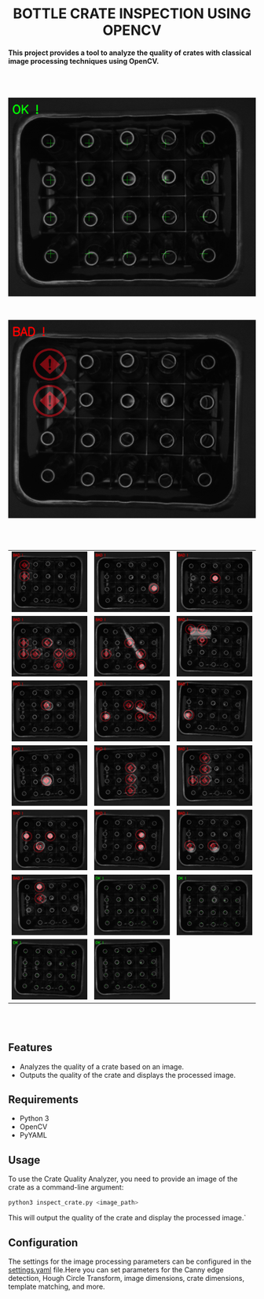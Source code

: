 <div align="center">

# BOTTLE CRATE INSPECTION USING OPENCV

</div>

#### This project provides a tool to analyze the quality of crates with classical image processing techniques using OpenCV.

<br>
<br>
<div align="center">

![image2](assets/results/output_bottle_crate_01.png)


<br>

![image1](assets/results/output_bottle_crate_02.png) 

</div>
<br>
<br>

<div align="center">
    <table>
        <tr>
            <td><img src="assets/results/output_bottle_crate_02.png" alt="Image 2" width="300"/></td>
            <td><img src="assets/results/output_bottle_crate_06.png" alt="Image 6" width="300"/></td>
            <td><img src="assets/results/output_bottle_crate_07.png" alt="Image 7" width="300"/></td>
        </tr>
        <tr>
            <td><img src="assets/results/output_bottle_crate_09.png" alt="Image 9" width="300"/></td>
            <td><img src="assets/results/output_bottle_crate_10.png" alt="Image 10" width="300"/></td>
            <td><img src="assets/results/output_bottle_crate_12.png" alt="Image 12" width="300"/></td>
        </tr>
        <tr>       
            <td><img src="assets/results/output_bottle_crate_14.png" alt="Image 14" width="300"/></td>
            <td><img src="assets/results/output_bottle_crate_15.png" alt="Image 15" width="300"/></td>
            <td><img src="assets/results/output_bottle_crate_16.png" alt="Image 16" width="300"/></td>
        </tr>
        <tr>
            <td><img src="assets/results/output_bottle_crate_13.png" alt="Image 13" width="300"/></td>
            <td><img src="assets/results/output_bottle_crate_17.png" alt="Image 17" width="300"/></td>
            <td><img src="assets/results/output_bottle_crate_19.png" alt="Image 19" width="300"/></td>
        </tr>
        <tr>
            <td><img src="assets/results/output_bottle_crate_08.png" alt="Image 8" width="300"/></td>
            <td><img src="assets/results/output_bottle_crate_04.png" alt="Image 4" width="300"/></td>
            <td><img src="assets/results/output_bottle_crate_03.png" alt="Image 3" width="300"/></td>
        </tr>
        <tr>
            <td><img src="assets/results/output_bottle_crate_20.png" alt="Image 20" width="300"/></td>
            <td><img src="assets/results/output_bottle_crate_01.png" alt="Image 1" width="300"/></td>
            <td><img src="assets/results/output_bottle_crate_05.png" alt="Image 5" width="300"/></td>
        </tr>
        <tr>
            <td><img src="assets/results/output_bottle_crate_11.png" alt="Image 11" width="300"/></td>
            <td><img src="assets/results/output_bottle_crate_18.png" alt="Image 18" width="300"/></td>
        </tr>
    </table>

</div>

<br>
<br>

## Features

- Analyzes the quality of a crate based on an image.
- Outputs the quality of the crate and displays the processed image.

## Requirements

- Python 3
- OpenCV
- PyYAML

## Usage

To use the Crate Quality Analyzer, you need to provide an image of the crate as a command-line argument:

```sh
python3 inspect_crate.py <image_path>
```

This will output the quality of the crate and display the processed image.`

## Configuration

The settings for the image processing parameters can be configured in the [settings.yaml](config/setting.yaml) file.Here you can set parameters for the Canny edge detection, Hough Circle Transform, image dimensions, crate dimensions, template matching, and more.
